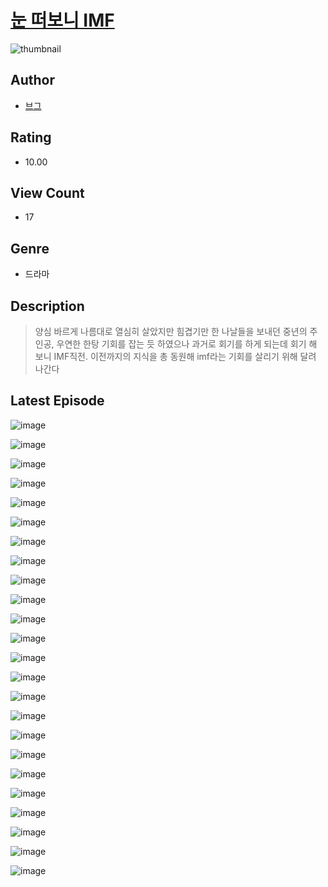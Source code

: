 # [눈 떠보니 IMF](https://comic.naver.com/bestChallenge/list?titleId=811333)
![thumbnail](https://image-comic.pstatic.net/user_contents_data/challenge_comic/2023/05/25/189543/upload_3616780153989247024_480x623.jpeg)

## Author
- [브그](https://comic.naver.com/artistTitle?id=189543)

## Rating
- 10.00

## View Count
- 17

## Genre
- 드라마

## Description
> 양심 바르게 나름대로 열심히 살았지만 힘겹기만 한 나날들을 보내던 중년의 주인공, 우연한 한탕 기회를 잡는 듯 하였으나 과거로 회기를 하게 되는데 회기 해 보니 IMF직전. 이전까지의 지식을 총 동원해 imf라는 기회를 살리기 위해 달려 나간다


## Latest Episode
![image](https://image-comic.pstatic.net/user_contents_data/challenge_comic/2023/05/25/189543/upload_3617294536435589681.jpeg)

![image](https://image-comic.pstatic.net/user_contents_data/challenge_comic/2023/05/25/189543/upload_7365408712887264824.jpeg)

![image](https://image-comic.pstatic.net/user_contents_data/challenge_comic/2023/05/25/189543/upload_7090181358059021113.jpeg)

![image](https://image-comic.pstatic.net/user_contents_data/challenge_comic/2023/05/25/189543/upload_3834871387066294578.jpeg)

![image](https://image-comic.pstatic.net/user_contents_data/challenge_comic/2023/05/25/189543/upload_3832626372592821048.jpeg)

![image](https://image-comic.pstatic.net/user_contents_data/challenge_comic/2023/05/25/189543/upload_7149576997565392225.jpeg)

![image](https://image-comic.pstatic.net/user_contents_data/challenge_comic/2023/05/25/189543/upload_4122260846554723892.jpeg)

![image](https://image-comic.pstatic.net/user_contents_data/challenge_comic/2023/05/25/189543/upload_3631366077641471028.jpeg)

![image](https://image-comic.pstatic.net/user_contents_data/challenge_comic/2023/05/25/189543/upload_3486685727686944053.jpeg)

![image](https://image-comic.pstatic.net/user_contents_data/challenge_comic/2023/05/25/189543/upload_7364340184367838006.jpeg)

![image](https://image-comic.pstatic.net/user_contents_data/challenge_comic/2023/05/25/189543/upload_3991657337876537699.jpeg)

![image](https://image-comic.pstatic.net/user_contents_data/challenge_comic/2023/05/25/189543/upload_3617856370455688549.jpeg)

![image](https://image-comic.pstatic.net/user_contents_data/challenge_comic/2023/05/25/189543/upload_3846415154677037104.jpeg)

![image](https://image-comic.pstatic.net/user_contents_data/challenge_comic/2023/05/25/189543/upload_3918806991596053350.jpeg)

![image](https://image-comic.pstatic.net/user_contents_data/challenge_comic/2023/05/25/189543/upload_4063764624638883381.jpeg)

![image](https://image-comic.pstatic.net/user_contents_data/challenge_comic/2023/05/25/189543/upload_7077186234374961250.jpeg)

![image](https://image-comic.pstatic.net/user_contents_data/challenge_comic/2023/05/25/189543/upload_7161906723494900017.jpeg)

![image](https://image-comic.pstatic.net/user_contents_data/challenge_comic/2023/05/25/189543/upload_7233967595327730739.jpeg)

![image](https://image-comic.pstatic.net/user_contents_data/challenge_comic/2023/05/25/189543/upload_3774354472541107811.jpeg)

![image](https://image-comic.pstatic.net/user_contents_data/challenge_comic/2023/05/25/189543/upload_4063708540952404580.jpeg)

![image](https://image-comic.pstatic.net/user_contents_data/challenge_comic/2023/05/25/189543/upload_7003151521683629622.jpeg)

![image](https://image-comic.pstatic.net/user_contents_data/challenge_comic/2023/05/25/189543/upload_3631701627081483620.jpeg)

![image](https://image-comic.pstatic.net/user_contents_data/challenge_comic/2023/05/25/189543/upload_7220227020007039844.jpeg)

![image](https://image-comic.pstatic.net/user_contents_data/challenge_comic/2023/05/25/189543/upload_7075263205737904435.jpeg)
